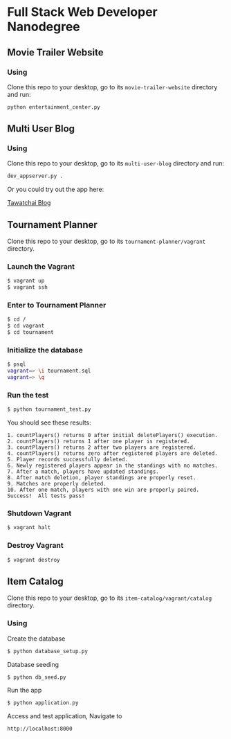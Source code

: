# Full Stack Web Developer Nanodegree

## Movie Trailer Website

### Using
Clone this repo to your desktop, go to its `movie-trailer-website` directory and run:
```bash
python entertainment_center.py
```

## Multi User Blog

### Using
Clone this repo to your desktop, go to its `multi-user-blog` directory and run:
```bash
dev_appserver.py .
```

Or you could try out the app here:

[Tawatchai Blog](http://tawatchair-blog.appspot.com/)

## Tournament Planner
Clone this repo to your desktop, go to its `tournament-planner/vagrant` directory.

### Launch the Vagrant
```bash
$ vagrant up
$ vagrant ssh
```
### Enter to Tournament Planner
```bash
$ cd /
$ cd vagrant
$ cd tournament
```

### Initialize the database
```bash
$ psql
vagrant=> \i tournament.sql
vagrant=> \q
```

### Run the test
```bash
$ python tournament_test.py
```

You should see these results:
```
1. countPlayers() returns 0 after initial deletePlayers() execution.
2. countPlayers() returns 1 after one player is registered.
3. countPlayers() returns 2 after two players are registered.
4. countPlayers() returns zero after registered players are deleted.
5. Player records successfully deleted.
6. Newly registered players appear in the standings with no matches.
7. After a match, players have updated standings.
8. After match deletion, player standings are properly reset.
9. Matches are properly deleted.
10. After one match, players with one win are properly paired.
Success!  All tests pass!
```

### Shutdown Vagrant
```bash
$ vagrant halt
```

### Destroy Vagrant
```bash
$ vagrant destroy
```

## Item Catalog
Clone this repo to your desktop, go to its `item-catalog/vagrant/catalog` directory.

### Using

Create the database
```bash
$ python database_setup.py
```

Database seeding
```bash
$ python db_seed.py
```

Run the app
```bash
$ python application.py
```

Access and test application, Navigate to
```
http://localhost:8000
```
